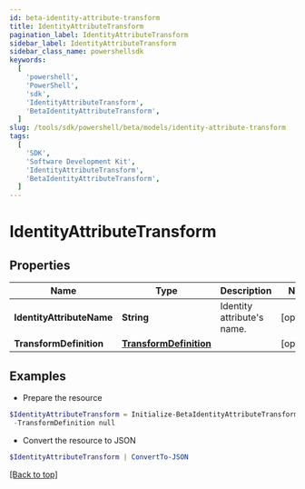 ```yaml
---
id: beta-identity-attribute-transform
title: IdentityAttributeTransform
pagination_label: IdentityAttributeTransform
sidebar_label: IdentityAttributeTransform
sidebar_class_name: powershellsdk
keywords:
  [
    'powershell',
    'PowerShell',
    'sdk',
    'IdentityAttributeTransform',
    'BetaIdentityAttributeTransform',
  ]
slug: /tools/sdk/powershell/beta/models/identity-attribute-transform
tags:
  [
    'SDK',
    'Software Development Kit',
    'IdentityAttributeTransform',
    'BetaIdentityAttributeTransform',
  ]
---
```


# IdentityAttributeTransform

## Properties

| Name | Type | Description | Notes |
| --- | --- | --- | --- |
| **IdentityAttributeName** | **String** | Identity attribute's name. | [optional] |
| **TransformDefinition** | [**TransformDefinition**](transform-definition) |  | [optional] |

## Examples

- Prepare the resource

```powershell
$IdentityAttributeTransform = Initialize-BetaIdentityAttributeTransform  -IdentityAttributeName email `
 -TransformDefinition null
```

- Convert the resource to JSON

```powershell
$IdentityAttributeTransform | ConvertTo-JSON
```

[[Back to top]](#)
